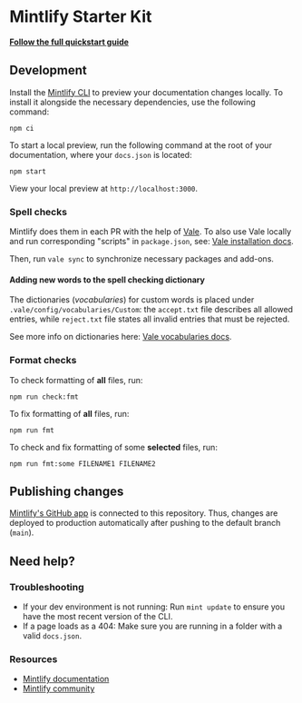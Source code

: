 # Mintlify Starter Kit

**[Follow the full quickstart guide](https://starter.mintlify.com/quickstart)**

## Development

Install the [Mintlify CLI](https://www.npmjs.com/package/mint) to preview your documentation changes locally. To install it alongside the necessary dependencies, use the following command:

```shell
npm ci
```

To start a local preview, run the following command at the root of your documentation, where your `docs.json` is located:

```shell
npm start
```

View your local preview at `http://localhost:3000`.

### Spell checks

Mintlify does them in each PR with the help of [Vale](https://vale.sh/). To also use Vale locally and run corresponding "scripts" in `package.json`, see: [Vale installation docs](https://vale.sh/docs/install).

Then, run `vale sync` to synchronize necessary packages and add-ons.

#### Adding new words to the spell checking dictionary

The dictionaries (_vocabularies_) for custom words is placed under `.vale/config/vocabularies/Custom`: the `accept.txt` file describes all allowed entries, while `reject.txt` file states all invalid entries that must be rejected.

See more info on dictionaries here: [Vale vocabularies docs](https://vale.sh/docs/keys/vocab).

### Format checks

To check formatting of **all** files, run:

```shell
npm run check:fmt
```

To fix formatting of **all** files, run:

```shell
npm run fmt
```

To check and fix formatting of some **selected** files, run:

```shell
npm run fmt:some FILENAME1 FILENAME2
```

## Publishing changes

[Mintlify's GitHub app](https://dashboard.mintlify.com/settings/organization/github-app) is connected to this repository. Thus, changes are deployed to production automatically after pushing to the default branch (`main`).

## Need help?

### Troubleshooting

- If your dev environment is not running: Run `mint update` to ensure you have the most recent version of the CLI.
- If a page loads as a 404: Make sure you are running in a folder with a valid `docs.json`.

### Resources

- [Mintlify documentation](https://mintlify.com/docs)
- [Mintlify community](https://mintlify.com/community)

